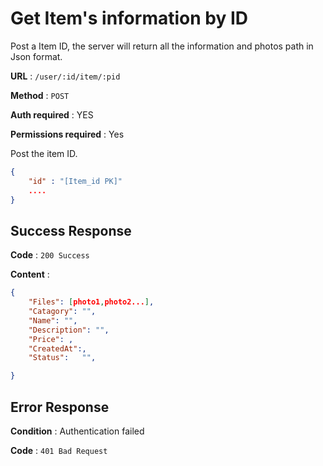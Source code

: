 
  
# Get Item's information by ID

Post a Item ID, the server will return all the information and photos path in Json format.

**URL** : `/user/:id/item/:pid`

**Method** : `POST`

**Auth required** : YES

**Permissions required** : Yes

Post the item ID.

```json
{
    "id" : "[Item_id PK]"
    ....
}
```

## Success Response

**Code** : `200 Success`

**Content** : 
```json
{
	"Files": [photo1,photo2...], 
	"Catagory": "",  
	"Name": "",  
	"Description": "",  
	"Price": , 
	"CreatedAt":,  
	"Status":   "",

}
```


## Error Response 

**Condition** : Authentication failed

**Code** : `401 Bad Request`

